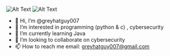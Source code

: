 ![Alt Text](https://raw.githubusercontent.com/vandalsoul/vandalsoul/main/media/language-banner.png)
![Alt Text](https://camo.githubusercontent.com/764ad1a21f3f6a4f30ba42b98c3006105aa4cf0b5299ddc9000850d59a828418/68747470733a2f2f696d672e736869656c64732e696f2f62616467652f707974686f6e2d3337373641423f7374796c653d666f722d7468652d6261646765266c6f676f3d707974686f6e266c6f676f436f6c6f723d386363626666)

- 👋 Hi, I’m @greyhatguy007
- 👀 I’m interested in programming (python & c) , cybersecurity
- 🌱 I’m currently learning Java
- 💞️ I’m looking to collaborate on cybersecurity
- 📫 How to reach me email: greyhatguy007@gmail.com
